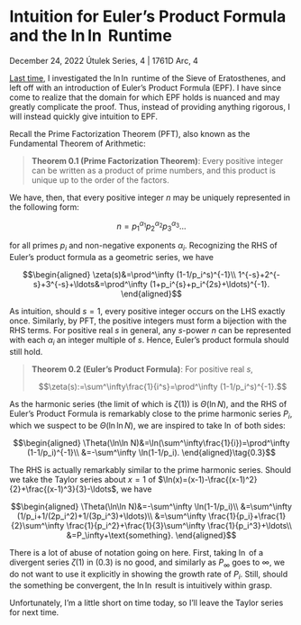 <!-- emilia-snapshot-properties
Intuition for Euler’s Product Formula and the Log-Log Runtime
2022/12/24
utulek
emilia-snapshot-properties -->

# Intuition for Euler’s Product Formula and the $\ln\ln$ Runtime

December 24, 2022
Útulek Series, 4 | 1761D Arc, 4

[Last time](utulek-series-3), I investigated the $\ln\ln$ runtime of the Sieve of Eratosthenes, and left off with an introduction of Euler’s Product Formula (EPF). I have since come to realize that the domain for which EPF holds is nuanced and may greatly complicate the proof. Thus, instead of providing anything rigorous, I will instead quickly give intuition to EPF.

Recall the Prime Factorization Theorem (PFT), also known as the Fundamental Theorem of Arithmetic:

> **Theorem 0.1 (Prime Factorization Theorem)**:  Every positive integer can be written as a product of prime numbers, and this product is unique up to the order of the factors.

We have, then, that every positive integer $n$ may be uniquely represented in the following form:

$$n=p_1^{\alpha_1}p_2^{\alpha_2}p_3^{\alpha_3}\ldots$$

for all primes $p_i$ and non-negative exponents $\alpha_i$. Recognizing the RHS of Euler’s product formula as a geometric series, we have

$$\begin{aligned}
\zeta(s)&=\prod^\infty (1-1/p_i^s)^{-1}\\
1^{-s}+2^{-s}+3^{-s}+\ldots&=\prod^\infty (1+p_i^{s}+p_i^{2s}+\ldots)^{-1}.
\end{aligned}$$

As intuition, should $s=1$, every positive integer occurs on the LHS exactly once. Similarly, by PFT, the positive integers must form a bijection with the RHS terms. For positive real $s$ in general, any $s$-power $n$ can be represented with each $\alpha_i$ an integer multiple of $s$. Hence, Euler’s product formula should still hold.

> **Theorem 0.2 (Euler’s Product Formula)**: For positive real $s$,
>
> $$\zeta(s):=\sum^\infty\frac{1}{i^s}=\prod^\infty (1-1/p_i^s)^{-1}.$$

As the harmonic series (the limit of which is $\zeta(1)$) is $\Theta(\ln N)$, and the RHS of Euler’s Product Formula is remarkably close to the prime harmonic series $P_i$, which we suspect to be $\Theta(\ln\ln N)$, we are inspired to take $\ln$ of both sides:

$$\begin{aligned}
\Theta(\ln\ln N)&=\ln(\sum^\infty\frac{1}{i})=\prod^\infty (1-1/p_i)^{-1}\\
&=-\sum^\infty \ln(1-1/p_i).
\end{aligned}\tag{0.3}$$

The RHS is actually remarkably similar to the prime harmonic series. Should we take the Taylor series about $x=1$ of $\ln(x)=(x-1)-\frac{(x-1)^2}{2}+\frac{(x-1)^3}{3}-\ldots$, we have

$$\begin{aligned}
\Theta(\ln\ln N)&=-\sum^\infty \ln(1-1/p_i)\\
&=\sum^\infty (1/p_i+1/(2p_i^2)+1/(3p_i^3)+\ldots)\\
&=\sum^\infty \frac{1}{p_i}+\frac{1}{2}\sum^\infty \frac{1}{p_i^2}+\frac{1}{3}\sum^\infty \frac{1}{p_i^3}+\ldots\\
&=P_\infty+\text{something}.
\end{aligned}$$

There is a lot of abuse of notation going on here. First, taking $\ln$ of a divergent series $\zeta(1)$ in $(0.3)$ is no good, and similarly as $P_\infty$ goes to $\infty$, we do not want to use it explicitly in showing the growth rate of $P_i$. Still, should the $\text{something}$ be convergent, the $\ln\ln$ result is intuitively within grasp.

Unfortunately, I’m a little short on time today, so I’ll leave the Taylor series for next time.
